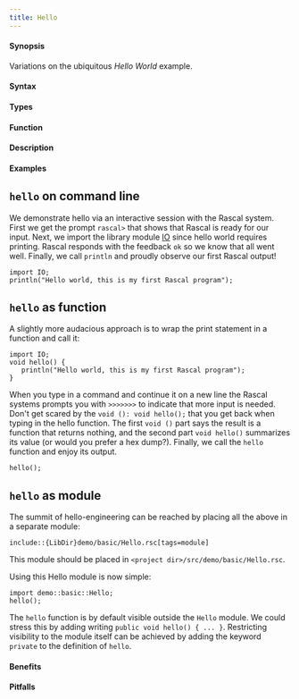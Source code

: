 ```yaml
---
title: Hello
---
```


#### Synopsis

Variations on the ubiquitous _Hello World_ example.

#### Syntax

#### Types

#### Function

#### Description

#### Examples

##  `hello` on command line 


We demonstrate hello via an interactive session with the Rascal system. First we get the prompt `rascal>` that shows that Rascal is ready for our input. 
Next, we import the library module [IO]((Library:IO)) since hello world requires printing. Rascal responds with the feedback `ok` so we know that all went well. Finally, we call `println` and proudly observe our first Rascal output!
```rascal-shell
import IO;
println("Hello world, this is my first Rascal program");
```

##  `hello` as function 


A slightly more audacious approach is to wrap the print statement in a function and call it:
```rascal-shell
import IO;
void hello() {
   println("Hello world, this is my first Rascal program");
}
```
When you type in a command and continue it on a new line 
the Rascal systems prompts you with `>>>>>>>` to 
indicate that more input is needed. Don't get scared by 
the `void (): void hello();` that you get back 
when typing in the hello function. The first 
`void ()` part says the result is a function that 
returns nothing, and the second part 
`void hello()` summarizes its value 
(or would you prefer a hex dump?).
Finally, we call the `hello` function and enjoy its output.
```rascal-shell,continue
hello();
```

##  `hello` as module 

The summit of hello-engineering can be reached by placing all the above in a separate module:

```rascal
include::{LibDir}demo/basic/Hello.rsc[tags=module]
```

This module should be placed in `<project dir>/src/demo/basic/Hello.rsc`.

Using this Hello module is now simple:

```rascal-shell
import demo::basic::Hello;
hello();
```

The `hello` function is by default visible outside the `Hello` module.
We could stress this by adding writing `public void hello() { ... }`.
Restricting visibility to the module itself can be achieved by adding the keyword `private`
to the definition of `hello`.

#### Benefits

#### Pitfalls

